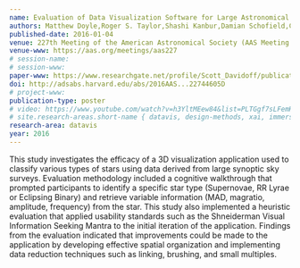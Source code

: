 ```yaml
---
name: Evaluation of Data Visualization Software for Large Astronomical Data Sets
authors: Matthew Doyle,Roger S. Taylor,Shashi Kanbur,Damian Schofield,Ciro Donalek,S. George Djorgovski,Scott Davidoff
published-date: 2016-01-04
venue: 227th Meeting of the American Astronomical Society (AAS Meeting 227)
venue-www: https://aas.org/meetings/aas227
# session-name: 
# session-www:
paper-www: https://www.researchgate.net/profile/Scott_Davidoff/publication/303651980_Evaluation_of_Data_Visualization_Software_for_Large_Astronomical_Data_Sets/links/59277799a6fdcc444350848f/Evaluation-of-Data-Visualization-Software-for-Large-Astronomical-Data-Sets.pdf
doi: http://adsabs.harvard.edu/abs/2016AAS...22744605D
# project-www: 
publication-type: poster
# video: https://www.youtube.com/watch?v=h3YltMEew84&list=PLTGgf7sLFemHqVChjoIeW8bcM3U8IhgXm&index=3
# site.research-areas.short-name { datavis, design-methods, xai, immersion, ops }
research-area: datavis
year: 2016
---
```

This study investigates the efficacy of a 3D visualization application used to classify various types of stars using data derived from large synoptic sky surveys. Evaluation methodology included a cognitive walkthrough that prompted participants to identify a specific star type (Supernovae, RR Lyrae or Eclipsing Binary) and retrieve variable information (MAD, magratio, amplitude, frequency) from the star. This study also implemented a heuristic evaluation that applied usability standards such as the Shneiderman Visual Information Seeking Mantra to the initial iteration of the application. Findings from the evaluation indicated that improvements could be made to the application by developing effective spatial organization and implementing data reduction techniques such as linking, brushing, and small multiples.